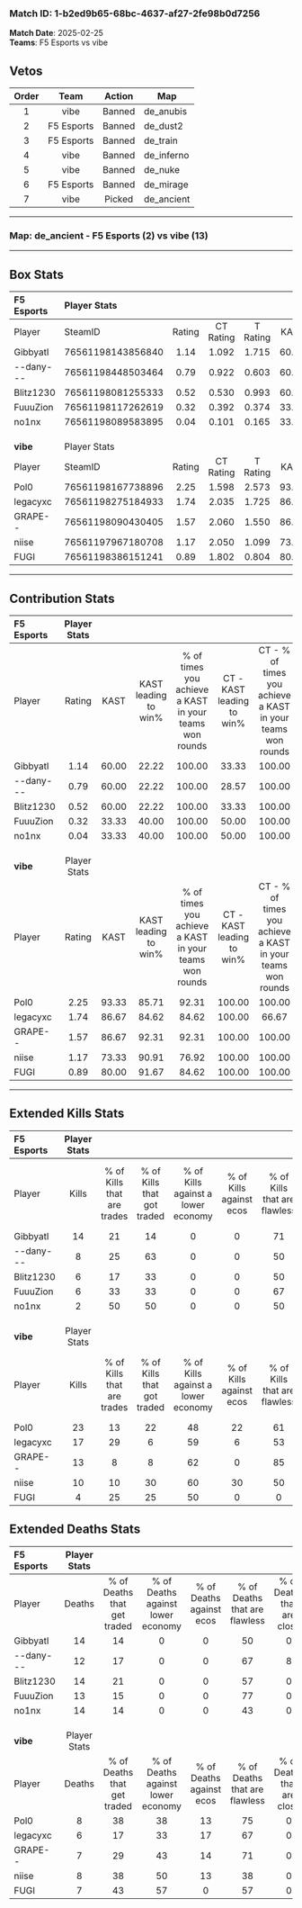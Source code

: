 ### Match ID: 1-b2ed9b65-68bc-4637-af27-2fe98b0d7256  
**Match Date**: 2025-02-25  
**Teams**: F5 Esports vs vibe  

## Vetos  

| Order | Team | Action | Map |
| :---: | :--: | :----: | --- |
| 1 | vibe | Banned | de_anubis |
| 2 | F5 Esports | Banned | de_dust2 |
| 3 | F5 Esports | Banned | de_train |
| 4 | vibe | Banned | de_inferno |
| 5 | vibe | Banned | de_nuke |
| 6 | F5 Esports | Banned | de_mirage |
| 7 | vibe | Picked | de_ancient |

---  

### **Map**: de_ancient - F5 Esports (2) vs vibe (13)  
---  

## Box Stats  

| **F5 Esports** | Player Stats      |        |           |          |       |       |       |         |        |      |     |
| :- | :- | :-: | :-: | :-: | :-: | :-: | :-: | :-: | :-: | :-: | :-: |
| Player         | SteamID           | Rating | CT Rating | T Rating | KAST  |  ADR  | Kills | Assists | Deaths | K/D  | HS% |
| Gibbyatl       | 76561198143856840 |  1.14  |   1.092   |  1.715   | 60.00 | 100.4 |  14   |    2    |   14   | 1.00 | 42  |
| --dany---      | 76561198448503464 |  0.79  |   0.922   |  0.603   | 60.00 | 72.9  |   8   |    3    |   12   | 0.67 | 62  |
| Blitz1230      | 76561198081255333 |  0.52  |   0.530   |  0.993   | 60.00 | 46.3  |   6   |    3    |   14   | 0.43 | 50  |
| FuuuZion       | 76561198117262619 |  0.32  |   0.392   |  0.374   | 33.33 | 40.2  |   6   |    0    |   13   | 0.46 | 50  |
| no1nx          | 76561198089583895 |  0.04  |   0.101   |  0.165   | 33.33 | 35.5  |   2   |    1    |   14   | 0.14 |  0  |
|                |                   |        |           |          |       |       |       |         |        |      |     |
|                |                   |        |           |          |       |       |       |         |        |      |     |
|                |                   |        |           |          |       |       |       |         |        |      |     |
| **vibe**       | Player Stats      |        |           |          |       |       |       |         |        |      |     |
| Player         | SteamID           | Rating | CT Rating | T Rating | KAST  |  ADR  | Kills | Assists | Deaths | K/D  | HS% |
| Pol0           | 76561198167738896 |  2.25  |   1.598   |  2.573   | 93.33 | 136.7 |  23   |    5    |   8    | 2.88 | 69  |
| legacyxc       | 76561198275184933 |  1.74  |   2.035   |  1.725   | 86.67 | 82.8  |  17   |    2    |   6    | 2.83 | 47  |
| GRAPE--        | 76561198090430405 |  1.57  |   2.060   |  1.550   | 86.67 | 108.9 |  13   |    4    |   7    | 1.86 | 84  |
| niise          | 76561197967180708 |  1.17  |   2.050   |  1.099   | 73.33 | 75.9  |  10   |    6    |   8    | 1.25 | 60  |
| FUGI           | 76561198386151241 |  0.89  |   1.802   |  0.804   | 80.00 | 60.3  |   4   |   11    |   7    | 0.57 | 75  |
---  

## Contribution Stats  

| **F5 Esports** | Player Stats |       |                      |                                                        |                           |                                                             |                          |                                                            |
| :- | :-: | :-: | :-: | :-: | :-: | :-: | :-: | :-: |
| Player         |    Rating    | KAST  | KAST leading to win% | % of times you achieve a KAST in your teams won rounds | CT - KAST leading to win% | CT - % of times you achieve a KAST in your teams won rounds | T - KAST leading to win% | T - % of times you achieve a KAST in your teams won rounds |
| Gibbyatl       |     1.14     | 60.00 |        22.22         |                         100.00                         |           33.33           |                           100.00                            |           0.00           |                            0.00                            |
| --dany---      |     0.79     | 60.00 |        22.22         |                         100.00                         |           28.57           |                           100.00                            |           0.00           |                            0.00                            |
| Blitz1230      |     0.52     | 60.00 |        22.22         |                         100.00                         |           33.33           |                           100.00                            |           0.00           |                            0.00                            |
| FuuuZion       |     0.32     | 33.33 |        40.00         |                         100.00                         |           50.00           |                           100.00                            |           0.00           |                            0.00                            |
| no1nx          |     0.04     | 33.33 |        40.00         |                         100.00                         |           50.00           |                           100.00                            |           0.00           |                            0.00                            |
|                |              |       |                      |                                                        |                           |                                                             |                          |                                                            |
|                |              |       |                      |                                                        |                           |                                                             |                          |                                                            |
|                |              |       |                      |                                                        |                           |                                                             |                          |                                                            |
| **vibe**       | Player Stats |       |                      |                                                        |                           |                                                             |                          |                                                            |
| Player         |    Rating    | KAST  | KAST leading to win% | % of times you achieve a KAST in your teams won rounds | CT - KAST leading to win% | CT - % of times you achieve a KAST in your teams won rounds | T - KAST leading to win% | T - % of times you achieve a KAST in your teams won rounds |
| Pol0           |     2.25     | 93.33 |        85.71         |                         92.31                          |          100.00           |                           100.00                            |          81.82           |                           90.00                            |
| legacyxc       |     1.74     | 86.67 |        84.62         |                         84.62                          |          100.00           |                            66.67                            |          81.82           |                           90.00                            |
| GRAPE--        |     1.57     | 86.67 |        92.31         |                         92.31                          |          100.00           |                           100.00                            |          90.00           |                           90.00                            |
| niise          |     1.17     | 73.33 |        90.91         |                         76.92                          |          100.00           |                           100.00                            |          87.50           |                           70.00                            |
| FUGI           |     0.89     | 80.00 |        91.67         |                         84.62                          |          100.00           |                           100.00                            |          88.89           |                           80.00                            |
---  

## Extended Kills Stats  

| **F5 Esports** | Player Stats |                            |                            |                                    |                         |                              |                                 |                                       |                    |           |
| :- | :-: | :-: | :-: | :-: | :-: | :-: | :-: | :-: | :-: | :-: |
| Player         |    Kills     | % of Kills that are trades | % of Kills that got traded | % of Kills against a lower economy | % of Kills against ecos | % of Kills that are flawless | % of Kills that are close duels | % of Kills that are assisted by flash | Pistol Round Kills | AWP Kills |
| Gibbyatl       |      14      |             21             |             14             |                 0                  |            0            |              71              |                0                |                   0                   |         0          |     2     |
| --dany---      |      8       |             25             |             63             |                 0                  |            0            |              50              |                0                |                   0                   |         0          |     0     |
| Blitz1230      |      6       |             17             |             33             |                 0                  |            0            |              50              |                0                |                   0                   |         0          |     0     |
| FuuuZion       |      6       |             33             |             33             |                 0                  |            0            |              67              |                0                |                  17                   |         2          |     1     |
| no1nx          |      2       |             50             |             50             |                 0                  |            0            |              50              |                0                |                   0                   |         0          |     0     |
|                |              |                            |                            |                                    |                         |                              |                                 |                                       |                    |           |
|                |              |                            |                            |                                    |                         |                              |                                 |                                       |                    |           |
|                |              |                            |                            |                                    |                         |                              |                                 |                                       |                    |           |
| **vibe**       | Player Stats |                            |                            |                                    |                         |                              |                                 |                                       |                    |           |
| Player         |    Kills     | % of Kills that are trades | % of Kills that got traded | % of Kills against a lower economy | % of Kills against ecos | % of Kills that are flawless | % of Kills that are close duels | % of Kills that are assisted by flash | Pistol Round Kills | AWP Kills |
| Pol0           |      23      |             13             |             22             |                 48                 |           22            |              61              |                0                |                  13                   |         0          |     3     |
| legacyxc       |      17      |             29             |             6              |                 59                 |            6            |              53              |                0                |                   0                   |         4          |     1     |
| GRAPE--        |      13      |             8              |             8              |                 62                 |            0            |              85              |                0                |                   0                   |         0          |     3     |
| niise          |      10      |             10             |             30             |                 60                 |           30            |              50              |                0                |                   0                   |         0          |     2     |
| FUGI           |      4       |             25             |             25             |                 50                 |            0            |              0               |               25                |                  25                   |         0          |     1     |
## Extended Deaths Stats  

| **F5 Esports** | Player Stats |                             |                                   |                          |                               |                            |                           |               |
| :- | :-: | :-: | :-: | :-: | :-: | :-: | :-: | :-: |
| Player         |    Deaths    | % of Deaths that get traded | % of Deaths against lower economy | % of Deaths against ecos | % of Deaths that are flawless | % of Deaths that are close | % of Deaths while blinded | Deaths to AWP |
| Gibbyatl       |      14      |             14              |                 0                 |            0             |              50               |             0              |            14             |       2       |
| --dany---      |      12      |             17              |                 0                 |            0             |              67               |             8              |             8             |       0       |
| Blitz1230      |      14      |             21              |                 0                 |            0             |              57               |             0              |             7             |       0       |
| FuuuZion       |      13      |             15              |                 0                 |            0             |              77               |             0              |             0             |       0       |
| no1nx          |      14      |             14              |                 0                 |            0             |              43               |             0              |             0             |       2       |
|                |              |                             |                                   |                          |                               |                            |                           |               |
|                |              |                             |                                   |                          |                               |                            |                           |               |
|                |              |                             |                                   |                          |                               |                            |                           |               |
| **vibe**       | Player Stats |                             |                                   |                          |                               |                            |                           |               |
| Player         |    Deaths    | % of Deaths that get traded | % of Deaths against lower economy | % of Deaths against ecos | % of Deaths that are flawless | % of Deaths that are close | % of Deaths while blinded | Deaths to AWP |
| Pol0           |      8       |             38              |                38                 |            13            |              75               |             0              |             0             |       0       |
| legacyxc       |      6       |             17              |                33                 |            17            |              67               |             0              |             0             |       1       |
| GRAPE--        |      7       |             29              |                43                 |            14            |              71               |             0              |            14             |       0       |
| niise          |      8       |             38              |                50                 |            13            |              38               |             0              |             0             |       0       |
| FUGI           |      7       |             43              |                57                 |            0             |              57               |             0              |             0             |       1       |
